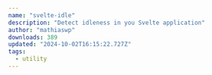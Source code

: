 ```yaml
---
name: "svelte-idle"
description: "Detect idleness in you Svelte application"
author: "mathiaswp"
downloads: 389
updated: "2024-10-02T16:15:22.727Z"
tags: 
  - utility
---
```

